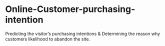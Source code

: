 # Online-Customer-purchasing-intention
Predicting the visitor’s purchasing intentions &amp; Determining the reason why customers likelihood to abandon the site.
